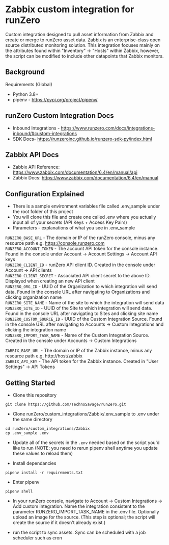 # Zabbix custom integration for runZero
Custom integration designed to pull asset information from Zabbix and create or merge to runZero asset data. Zabbix is an enterprise-class open source distributed monitoring solution. This integration focuses mainly on the attributes found within "Inventory" -> "Hosts" within Zabbix, however, the script can be modified to include other datapoints that Zabbix monitors.

## Background

Requirements (Global)

- Python 3.8+
- pipenv - https://pypi.org/project/pipenv/

## runZero Custom Integration Docs

- Inbound Integrations - https://www.runzero.com/docs/integrations-inbound/#custom-integrations
- SDK Docs- https://runzeroinc.github.io/runzero-sdk-py/index.html

## Zabbix API Docs

- Zabbix API Reference: https://www.zabbix.com/documentation/6.4/en/manual/api
- Zabbix Docs: https://www.zabbix.com/documentation/6.4/en/manual

## Configuration Explained

- There is a sample environment variables file called .env_sample under the root folder of this project
- You will clone this file and create one called .env where you actually input all of your secrets (API Keys + Access Key Pairs)
- Parameters - explanations of what you see in .env_sample

`RUNZERO_BASE_URL` - The domain or IP of the runZero console, minus any resource path e.g. https://console.runzero.com<br>
`RUNZERO_ACCOUNT_TOKEN` - The account API token for the console instance. Found in the console under Account -> Account Settings -> Account API keys<br>
`RUNZERO_CLIENT_ID` - runZero API client ID. Created in the console under Account -> API clients<br>
`RUNZERO_CLIENT_SECRET` - Associated API client secret to the above ID. Displayed when creating an new API client<br>
`RUNZERO_ORG_ID` - UUID of the Organization to which integration will send data. Found in the console URL after navigating to Organizations and clicking organization name<br>
`RUNZERO_SITE_NAME` - Name of the site to which the integration will send data<br>
`RUNZERO_SITE_ID` - UUID of the Site to which integration will send data. Found in the console URL after navigating to Sites and clicking site name<br>
`RUNZERO_CUSTOM_SOURCE_ID` - UUID of the Custom Integration Source. Found in the console URL after navigating to Accounts -> Custom Integrations and clicking the integration name<br>
`RUNZERO_IMPORT_TASK_NAME` - Name of the Custom Integration Source. Created in the console under Accounts -> Custom Integrations

`ZABBIX_BASE_URL` - The domain or IP of the Zabbix instance, minus any resource path e.g. http://host/zabbix<br>
`ZABBIX_API_KEY` - The API token for the Zabbix instance. Created in "User Settings" -> API Tokens

## Getting Started

- Clone this repository

```
git clone https://github.com/TechnoSavage/runZero.git
```

- Clone runZero/custom_integrations/Zabbix/.env_sample to .env under the same directory

```
cd runZero/custom_integrations/Zabbix
cp .env_sample .env
```

- Update all of the secrets in the `.env` needed based on the script you'd like to run (NOTE: you need to rerun pipenv shell anytime you update these  values to reload them)

- Install dependancies

```
pipenv install -r requirements.txt
```

- Enter pipenv

```
pipenv shell
```
- In your runZero console, navigate to Account -> Custom Integrations -> Add custom integration. Name the integration consistent to the parameter RUNZERO_IMPORT_TASK_NAME in the .env file. Optionally upload an image for the source. 
(This step is optional; the script will create the source if it doesn't already exist.)

- run the script to sync assets. Sync can be scheduled with a job scheduler such as cron